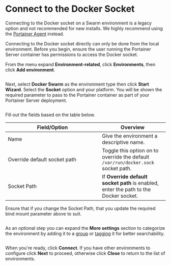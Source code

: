 # Connect to the Docker Socket


Connecting to the Docker socket on a Swarm environment is a legacy option and not recommended for new installs. We highly recommend using the [Portainer Agent](agent.md) instead.


Connecting to the Docker socket directly can only be done from the local environment. Before you begin, ensure the user running the Portainer Server container has permissions to access the Docker socket.

From the menu expand **Environment-related**, click **Environments**, then click **Add environment**.

<figure><img src="../../..//assets/2.22-environments-add.gif" alt=""><figcaption></figcaption></figure>

Next, select **Docker Swarm** as the environment type then click **Start Wizard**. Select the **Socket** option and your platform. You will be shown the required parameter to pass to the Portainer container as part of your Portainer Server deployment.

<figure><img src="../../..//assets/2.18-environments-add-swarm-socket-command.png" alt=""><figcaption></figcaption></figure>

Fill out the fields based on the table below.

<table><thead><tr><th width="280">Field/Option</th><th>Overview</th></tr></thead><tbody><tr><td>Name</td><td>Give the environment a descriptive name.</td></tr><tr><td>Override default socket path</td><td>Toggle this option on to override the default <code>/var/run/docker.sock</code> socket path.</td></tr><tr><td>Socket Path</td><td>If <strong>Override default socket path</strong> is enabled, enter the path to the Docker socket.</td></tr></tbody></table>


Ensure that if you change the Socket Path, that you update the required bind mount parameter above to suit.


<figure><img src="../../..//assets/2.18-environments-add-docker-socket-details.png" alt=""><figcaption></figcaption></figure>

As an optional step you can expand the **More settings** section to categorize the environment by adding it to a [group](../../groups.md) or [tagging](../../tags.md) it for better searchability.

<figure><img src="../../..//assets/2.18-environments-add-docker-moresettings.png" alt=""><figcaption></figcaption></figure>

When you're ready, click **Connect**. If you have other environments to configure click **Next** to proceed, otherwise click **Close** to return to the list of environments.
